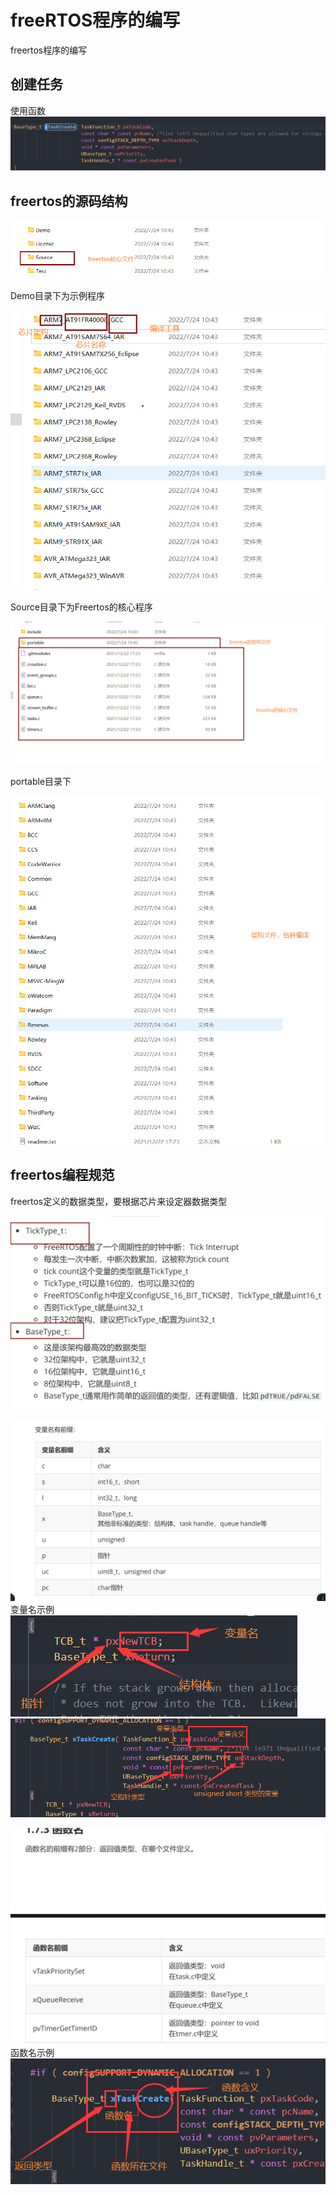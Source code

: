 # freeRTOS程序的编写

freertos程序的编写

## 创建任务

使用函数
![创建任务函数](../../../resources/2022-07-24-10-35-05.png)

## freertos的源码结构

![freertos](../../../resources/2022-07-24-10-56-22.png)

Demo目录下为示例程序

![Demo命名规范](../../../resources/2022-07-24-10-59-41.png)

Source目录下为Freertos的核心程序

![sorce目录下的文件](../../../resources/2022-07-24-11-03-16.png)

portable目录下

![portable目录下的文件](../../../resources/2022-07-24-11-05-52.png)

## freertos编程规范

freertos定义的数据类型，要根据芯片来设定器数据类型

![freertos定义的特殊数据类型](../../../resources/2022-07-24-11-10-06.png)

![变量名的规范](../../../resources/2022-07-24-11-12-42.png)
变量名示例
![例1](../../../resources/2022-07-24-11-14-52.png)
![例2](../../../resources/2022-07-24-11-19-04.png)

![函数名规范](../../../resources/2022-07-24-11-22-39.png)
函数名示例
![例](../../../resources/2022-07-24-11-21-51.png)
